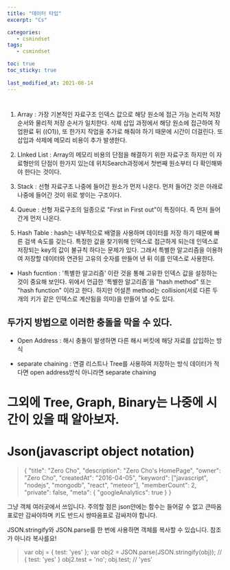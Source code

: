 ```yaml
---
title: "데이터 타입"
excerpt: "Cs"

categories:
   - csmindset
tags:
   - csmindset

toc: true
toc_sticky: true
   
last_modified_at: 2021-08-14
---
```


#

1. Array : 가장 기본적인 자료구조 인덱스 값으로 해당 원소에 접근 가능 논리적 저장 순서와 물리적 저장 순서가 일치한다. 삭제 삽입 과정에서 해당 원소에 접근하여 작업완료 뒤 ((O1)), 또 한가지 작업을 추가로 해줘야 하기 때문에 시간이 더걸린다. 또 삽입과 삭제에 메모리 비용이 추가 발생한다.

2. LInked List : Array의 메모리 비용의 단점을 해결하기 위한 자료구조 하지만 이 자료형만의 단점이 한가지 있는데 위치Search과정에서 첫번째 원소부터 다 확인해봐야 한다는 것이다. 


3. Stack : 선형 자료구조 나중에 들어간 원소가 먼저 나온다. 먼저 들어간 것은 아래로 나중에 들어간 것이 위로 쌓이는 구조이다.

4. Queue : 선형 자료구조의 일종으로 "First in First out"이 특징이다. 즉 먼저 들어간게 먼저 나온다. 


3. Hash Table : hash는 내부적으로 배열을 사용하며 데이터를 저장 하기 때문에 빠른 검색 속도를 갖는다. 특정한 값을 찾기위해 인덱스로 접근하게 되는데 인덱스로 저장되는 key의 값이 불규칙 하다는 문제가 있다. 그래서 특별한 알고리즘을 이용하여 저장할 데이터와 연관된 고유의 숫자를 만들어 낸 뒤 이를 인덱스로 사용한다.

- Hash fucntion : '특별한 알고리즘' 이란 것을 통해 고유한 인덱스 값을 설정하는 것이 중요해 보인다. 위에서 언급한 '특별한 알고리즘'을 "hash method" 또는 "hash function" 이라고 한다.
하지만 어설픈 method는 collision(서로 다른 두 개의 키가 같은 인덱스로 계산됨을 의미)을 만들어 낼 수도 있다.

## 두가지 방법으로 이러한 충돌을 막을 수 있다.
- Open Address : 해시 충돌이 발생하면 다른 해시 버킷에 해당 자료를 삽입하는 방식

- separate chaining : 연결 리스트나 Tree를 사용하여 저장하는 방식
데이터가 적다면 open address방식 아니라면 separate chaining


# 그외에 Tree, Graph, Binary는 나중에 시간이 있을 때 알아보자.

# Json(javascript object notation)

> {
 "title": "Zero Cho",
 "description": "Zero Cho's HomePage",
  "owner": "Zero Cho",
  "createdAt": "2016-04-05",
  "keyword": ["javascript", "nodejs", "mongodb", "react", "meteor"],
  "memberCount": 2,
  "private": false,
  "meta": {
    "googleAnalytics": true
 }
}

그냥 객체 여러곳에서 쓰입니다. 주의할 점은 json안에는 함수는 들어갈 수 없고 큰따옴표로만 감싸야하며 키도 반드시 쌍따옴표로 감싸저야 합니다.

JSON.stringify와 JSON.parse를 한 번에 사용하면 객체를 복사할 수 있습니다. 참조가 아니라 복사를요!

>var obj = { test: 'yes' };
var obj2 = JSON.parse(JSON.stringify(obj)); // { test: 'yes' }
obj2.test = 'no';
obj.test; // 'yes'